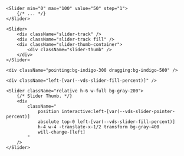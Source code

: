 <script>
import Docs from '../_Docs.md';
</script>

<Docs>

```jsx:copy:slot=usage
<Slider min="0" max="100" value="50" step="1">
	{/* ... */}
</Slider>
```

```jsx:copy:slot=example
<Slider>
	<div className="slider-track" />
	<div className="slider-track fill" />
	<div className="slider-thumb-container">
		<div className="slider-thumb" />
	</div>
</Slider>
```

```jsx:slot=tw-variants
<div className="pointing:bg-indigo-300 dragging:bg-indigo-500" />
```

```jsx:slot=tw-variables
<div className="left-[var(--vds-slider-fill-percent)]" />
```

```jsx:slot=tw-example
<Slider className="relative h-6 w-full bg-gray-200">
	{/* Slider Thumb. */}
	<div
		className="
			position interactive:left-[var(--vds-slider-pointer-percent)]
			absolute top-0 left-[var(--vds-slider-fill-percent)]
			h-4 w-4 -translate-x-1/2 transform bg-gray-400
			will-change-[left]
		"
	/>
</Slider>
```

</Docs>
